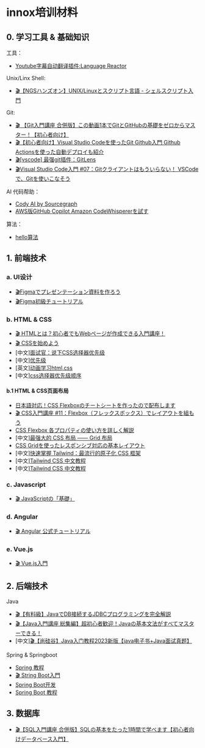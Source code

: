 # innox培训材料
## 0. 学习工具 & 基础知识

工具：
- [Youtube字幕自动翻译插件:Language Reactor](https://chrome.google.com/webstore/detail/language-reactor/hoombieeljmmljlkjmnheibnpciblicm)

Unix/Linx Shell:
- [:clapper:【NGSハンズオン】UNIX/Linuxとスクリプト言語 - シェルスクリプト入門](https://www.youtube.com/watch?v=eISlS3VsI_I)

Git:
- [:clapper: 【Git入門講座 合併版】この動画1本でGitとGitHubの基礎をゼロからマスター！【初心者向け】](https://www.youtube.com/watch?v=WHwuNP4kalU)
- [:clapper:【初心者向け】Visual Studio Codeを使ったGit Github入門 Github Actionsを使った自動デプロイも紹介](https://www.youtube.com/watch?v=hdpMw3hyQq4)
- [:clapper:[vscode] 最强git插件：GitLens](https://www.youtube.com/watch?v=pfgFU2JKnI8)
- [:clapper:Visual Studio Code入門 #07：Gitクライアントはもういらない！ VSCodeで、Gitを使いこなそう](https://www.youtube.com/watch?v=vMZ0C06soxA)

AI 代码帮助：
- [Cody AI by Sourcegraph](https://marketplace.visualstudio.com/items?itemName=sourcegraph.cody-ai)
- [AWS版GitHub Copilot Amazon CodeWhispererを試す](https://maasaablog.com/integrated-development-environment/visual-studio-code/6121/)

算法：
- [hello算法](https://www.hello-algo.com/)

## 1. 前端技术
### a. UI设计
- [:clapper:Figmaでプレゼンテーション資料を作ろう](https://www.youtube.com/watch?v=RdxClGSg4iE)
- [:clapper:Figma初級チュートリアル](https://www.youtube.com/playlist?list=PLpe817jgOmIr0Hkx1RxsHRtnVVrj5Mjtz)


### b. HTML & CSS
- [:clapper: HTMLとは？初心者でもWebページが作成できる入門講座！](https://www.youtube.com/watch?v=HX3sOdy0oHs)
- [:clapper: CSSを始めよう](https://www.youtube.com/playlist?list=PLCyDm9NTxdhJodZ5MH_EeLQ_ET472cco5)
- [中文][面试官：说下CSS选择器优先级](https://juejin.cn/post/6844904159305531406)
- [中文][优先级](https://developer.mozilla.org/zh-CN/docs/Web/CSS/Specificity)
- [英文][动画学习html,css](https://www.anilearn.dev/css/box-model)
- [中文][css选择器优先级顺序](https://worktile.com/kb/ask/29577.html#:~:text=CSS%E9%80%89%E6%8B%A9%E5%99%A8%E7%9A%84%E4%BC%98%E5%85%88,%E8%87%AA%E5%AE%9A%E4%B9%89%E5%B1%9E%E6%80%A7%E5%92%8C%E7%BB%A7%E6%89%BF%E3%80%82)
#### b.1 HTML & CSS页面布局
- [日本語対応！CSS Flexboxのチートシートを作ったので配布します](https://www.webcreatorbox.com/tech/css-flexbox-cheat-sheet)
- [:clapper: CSS入門講座 #11：Flexbox（フレックスボックス）でレイアウトを組もう](https://www.youtube.com/watch?v=UF5SDgT2eTc)
- [CSS Flexbox 各プロパティの使い方を詳しく解説](https://coliss.com/articles/build-websites/operation/css/css3-flexbox-properties-by-scotch.html)
- [中文][最强大的 CSS 布局 —— Grid 布局](https://juejin.cn/post/6854573220306255880)
- [CSS Gridを使ったレスポンシブ対応の基本レイアウト](https://www.webcreatorbox.com/tech/css-grid-basic-layout)
- [中文][快速掌握 Tailwind：最流行的原子化 CSS 框架](https://juejin.cn/post/7231539903649398843)
- [中文][Tailwind CSS 中文教程](https://www.w3cschool.cn/tailwind_css/)
- [中文][Tailwind CSS 中文教程](https://tailwind.nodejs.cn/docs/installation)

### c. Javascript
- [:clapper: JavaScriptの「基礎」](https://www.youtube.com/watch?v=E08jeQBa1D0)

### d. Angular
- [:clapper: Angular 公式チュートリアル](https://www.youtube.com/watch?v=GFG3c-dIR5Q)

### e. Vue.js
- [:clapper: Vue.js入門](https://www.youtube.com/playlist?list=PLh6V6_7fbbo-SZYHHBVFstU2tp0dDZMAW)



## 2. 后端技术

Java
- [:clapper:【有料級】JavaでDB接続するJDBCプログラミングを完全解説](https://www.youtube.com/watch?v=wu4YCDyJFPg)
- [:clapper:【Java入門講座 総集編】超初心者歓迎！Javaの基本文法がすべてマスターできる！](https://www.youtube.com/watch?v=BBKVCkdqS8g)
- [中文][:clapper:【尚硅谷】Java入门教程2023新版【java电子书+Java面试真题】](https://www.youtube.com/playlist?list=PLmOn9nNkQxJG_AbAUeyAPH3fO0i_APAM9)



Spring & Springboot
- [Spring 教程](https://www.w3schools.cn/spring/)
- [:clapper: String Boot入門](https://www.youtube.com/playlist?list=PLhFoWnF68aPRjK1owzX811iR3K3y-ZcRA)
- [Spring Boot开发](https://www.liaoxuefeng.com/wiki/1252599548343744/1266265175882464)
- [Spring Boot 教程](https://www.w3schools.cn/spring_boot/)


## 3. 数据库

- [:clapper:【SQL入門講座 合併版】SQLの基本をたった1時間で学べます【初心者向けデータベース入門】](https://www.youtube.com/watch?v=v-Mb2voyTbc)
